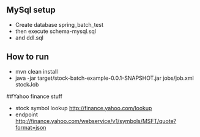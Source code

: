 ## MySql setup
 * Create database spring_batch_test 
 * then execute schema-mysql.sql
 *  and ddl.sql 

## How to run
 * mvn clean install
 * java -jar target/stock-batch-example-0.0.1-SNAPSHOT.jar jobs/job.xml stockJob

##Yahoo finance stuff
 * stock symbol lookup http://finance.yahoo.com/lookup
 * endpoint http://finance.yahoo.com/webservice/v1/symbols/MSFT/quote?format=json
